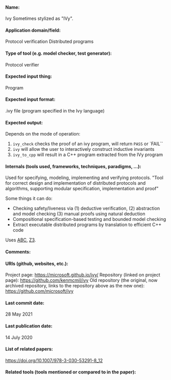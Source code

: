 #### Name:
Ivy
Sometimes stylized as "IVy".

#### Application domain/field:
Protocol verification
Distributed programs

#### Type of tool (e.g. model checker, test generator):
Protocol verifier

#### Expected input thing:
Program

#### Expected input format:
.ivy file (program specified in the Ivy language)

#### Expected output:
Depends on the mode of operation:
1. `ivy_check` checks the proof of an ivy program, will return `PASS` or `FAIL``
2. `ivy` will allow the user to interactively construct inductive invariants
3. `ivy_to_cpp` will result in a C++ program extracted from the IVy program

#### Internals (tools used, frameworks, techniques, paradigms, ...):
Used for specifying, modeling, implementing and verifying protocols.
"Tool for correct design and implementation of distributed protocols and algorithms, supporting modular specification, implementation and proof"

Some things it can do:
- Checking safety/liveness via (1) deductive verification, (2) abstraction and model checking (3) manual proofs using natural deduction
- Compositional specification-based testing and bounded model checking
- Extract executable distributed programs by translation to efficient C++ code

Uses [ABC](Frameworks/ABC.md), [Z3](Solvers/SMT/Z3.md).

#### Comments:

#### URIs (github, websites, etc.):
Project page: https://microsoft.github.io/ivy/
Repository (linked on project page): https://github.com/kenmcmil/ivy
Old repository (the original, now archived repository, links to the repository above as the new one): https://github.com/microsoft/ivy

#### Last commit date:
28 May 2021

#### Last publication date:
14 July 2020

#### List of related papers:
https://doi.org/10.1007/978-3-030-53291-8_12

#### Related tools (tools mentioned or compared to in the paper):